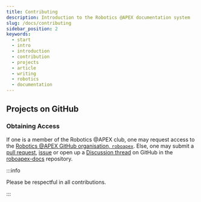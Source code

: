 ```yaml
---
title: Contributing
description: Introduction to the Robotics @APEX documentation system
slug: /docs/contributing
sidebar_position: 2
keywords:
  - start
  - intro
  - introduction
  - contribution
  - projects
  - article
  - writing
  - robotics
  - documentation
---
```


## Projects on GitHub

### Obtaining Access

If one is a member of the Robotics @APEX club, one may request access to the [Robotics @APEX GitHub organisation, `roboapex`](https://github.com/roboapex). Else, one may submit a [pull request](https://github.com/roboapex/roboapex-docs/pulls), [issue](https://github.com/roboapex/roboapex-docs/issues) or open up a [Discussion thread](https://github.com/roboapex/roboapex-docs/discussions) on GitHub in the [roboapex-docs](https://github.com/roboapex/roboapex-docs/) repository.

:::info

Please be respectful in all contributions.

:::